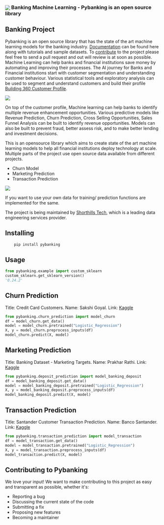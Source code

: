 <h3><img align="center" src="https://github.com/shorthillstech/Pybanking/blob/main/logo.png"> Banking Machine Learning - Pybanking is an open source library </h3>

## Banking Project
Pybanking is an open source library that has the state of the art machine learning models for the banking industry. [Documentation](https://pybanking.gitbook.io/pybanking-shorthillstech/) can be found here along with tutorials and sample datasets. To [contribute](https://github.com/shorthillstech/Pybanking/) to the project please feel free to send a pull request and out will review is at soon as possible. Machine Learning can help banks and financial institutions save money by automating and improving their processes. 
The AI journey for Banks and Financial institutions start with customer segmentation and understanding customer behaviour. Various statistical tools and exploratory analysis can be used to segment and understand customers and build their profile [Building 360 Customer Profile](https://towardsdatascience.com/enabling-data-ai-in-retail-banking-part-1-customer-analytics-journey-54a7ce7d2a81).

<img align="center" src="https://github.com/shorthillstech/Pybanking/blob/main/images/cust360.png">

On top of the customer profile, Machine learning can help banks to identify multiple revenue enhancement opportunities. Various predictive models like Revenue Prediction, Churn Prediction, Cross Selling Opportunities, Sales Funnel Analysis can be built to identify revenue opportunities. Models can also be built to prevent fraud, better assess risk, and to make better lending and investment decisions.

This is an opensource library which aims to create state of the art machine learning models to help all financial institutions deploy technology at scale. Multiple parts of the project use open source data available from different projects.

- Churn Model
- Marketing Prediction
- Transaction Prediction

<img align="center" src="https://github.com/shorthillstech/Pybanking/blob/main/images/model.png">

If you want to use your own data for training/ prediction functions are implemented for the same.

The project is being maintained by [Shorthills Tech](https://www.shorthillstech.com/about), which is a leading data engineering services provider.

## Installing

```bash
    pip install pybanking
```

## Usage

```python
from pybanking.example import custom_sklearn
custom_sklearn.get_sklearn_version()
'0.24.2'
```

## Churn Prediction

Title: Credit Card Customers. Name: Sakshi Goyal. Link: [Kaggle](https://www.kaggle.com/datasets/sakshigoyal7/credit-card-customers?datasetId=982921&sortBy=voteCount)

```python
from pybanking.churn_prediction import model_churn
df = model_churn.get_data()
model = model_churn.pretrained("Logistic_Regression")
X, y = model_churn.preprocess_inputs(df)
model_churn.predict(X, model)
```   

## Marketing Prediction

Title: Banking Dataset - Marketing Targets. Name: Prakhar Rathi. Link: [Kaggle](https://www.kaggle.com/datasets/prakharrathi25/banking-dataset-marketing-targets)

```python
from pybanking.deposit_prediction import model_banking_deposit
df = model_banking_deposit.get_data()
model = model_banking_deposit.pretrained("Logistic_Regression")
X, y = model_banking_deposit.preprocess_inputs(df)
model_banking_deposit.predict(X, model)
```
    
## Transaction Prediction

Title: Santander Customer Transaction Prediction. Name: Banco Santander. Link: [Kaggle](https://www.kaggle.com/competitions/santander-customer-transaction-prediction/overview)

```python
from pybanking.transaction_prediction import model_transaction
df = model_transaction.get_data()
model = model_transaction.pretrained("Logistic_Regression")
X, y = model_transaction.preprocess_inputs(df)
model_transaction.predict(X, model)
```
## Contributing to Pybanking

We love your input! We want to make contributing to this project as easy and transparent as possible, whether it's:

- Reporting a bug
- Discussing the current state of the code
- Submitting a fix
- Proposing new features
- Becoming a maintainer
